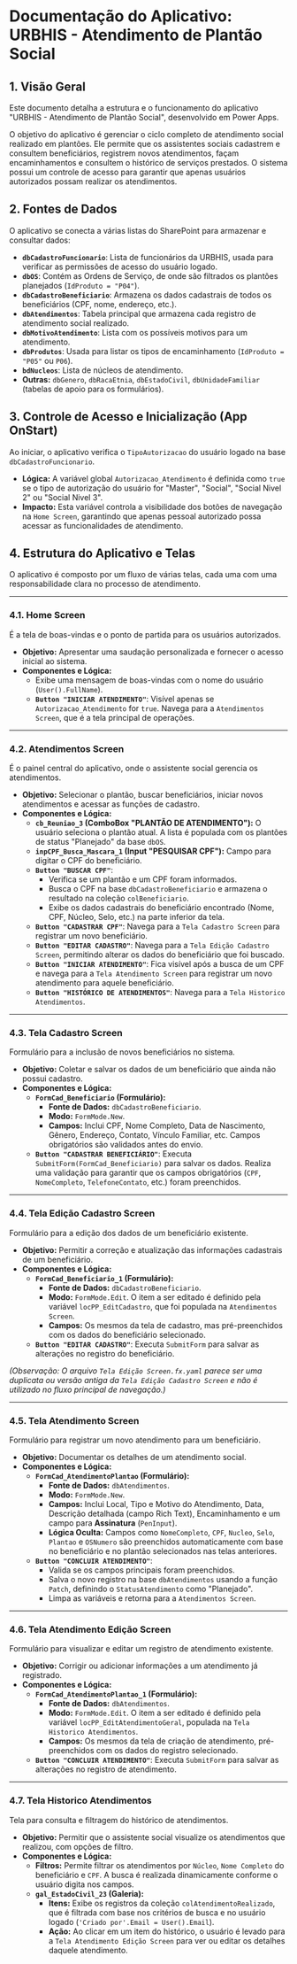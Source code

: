 # Documentação do Aplicativo: URBHIS - Atendimento de Plantão Social

## 1. Visão Geral

Este documento detalha a estrutura e o funcionamento do aplicativo "URBHIS - Atendimento de Plantão Social", desenvolvido em Power Apps.

O objetivo do aplicativo é gerenciar o ciclo completo de atendimento social realizado em plantões. Ele permite que os assistentes sociais cadastrem e consultem beneficiários, registrem novos atendimentos, façam encaminhamentos e consultem o histórico de serviços prestados. O sistema possui um controle de acesso para garantir que apenas usuários autorizados possam realizar os atendimentos.

## 2. Fontes de Dados

O aplicativo se conecta a várias listas do SharePoint para armazenar e consultar dados:

-   **`dbCadastroFuncionario`**: Lista de funcionários da URBHIS, usada para verificar as permissões de acesso do usuário logado.
-   **`dbOS`**: Contém as Ordens de Serviço, de onde são filtrados os plantões planejados (`IdProduto = "P04"`).
-   **`dbCadastroBeneficiario`**: Armazena os dados cadastrais de todos os beneficiários (CPF, nome, endereço, etc.).
-   **`dbAtendimentos`**: Tabela principal que armazena cada registro de atendimento social realizado.
-   **`dbMotivoAtendimento`**: Lista com os possíveis motivos para um atendimento.
-   **`dbProdutos`**: Usada para listar os tipos de encaminhamento (`IdProduto = "P05"` ou `P06`).
-   **`bdNucleos`**: Lista de núcleos de atendimento.
-   **Outras:** `dbGenero`, `dbRacaEtnia`, `dbEstadoCivil`, `dbUnidadeFamiliar` (tabelas de apoio para os formulários).

## 3. Controle de Acesso e Inicialização (App OnStart)

Ao iniciar, o aplicativo verifica o `TipoAutorizacao` do usuário logado na base `dbCadastroFuncionario`.

-   **Lógica:** A variável global `Autorizacao_Atendimento` é definida como `true` se o tipo de autorização do usuário for "Master", "Social", "Social Nivel 2" ou "Social Nivel 3".
-   **Impacto:** Esta variável controla a visibilidade dos botões de navegação na `Home Screen`, garantindo que apenas pessoal autorizado possa acessar as funcionalidades de atendimento.

## 4. Estrutura do Aplicativo e Telas

O aplicativo é composto por um fluxo de várias telas, cada uma com uma responsabilidade clara no processo de atendimento.

---

### 4.1. Home Screen

É a tela de boas-vindas e o ponto de partida para os usuários autorizados.

-   **Objetivo:** Apresentar uma saudação personalizada e fornecer o acesso inicial ao sistema.
-   **Componentes e Lógica:**
    -   Exibe uma mensagem de boas-vindas com o nome do usuário (`User().FullName`).
    -   **`Button "INICIAR ATENDIMENTO"`**: Visível apenas se `Autorizacao_Atendimento` for `true`. Navega para a `Atendimentos Screen`, que é a tela principal de operações.

---

### 4.2. Atendimentos Screen

É o painel central do aplicativo, onde o assistente social gerencia os atendimentos.

-   **Objetivo:** Selecionar o plantão, buscar beneficiários, iniciar novos atendimentos e acessar as funções de cadastro.
-   **Componentes e Lógica:**
    -   **`cb_Reuniao_3` (ComboBox "PLANTÃO DE ATENDIMENTO"):** O usuário seleciona o plantão atual. A lista é populada com os plantões de status "Planejado" da base `dbOS`.
    -   **`inpCPF_Busca_Mascara_1` (Input "PESQUISAR CPF"):** Campo para digitar o CPF do beneficiário.
    -   **`Button "BUSCAR CPF"`**:
        -   Verifica se um plantão e um CPF foram informados.
        -   Busca o CPF na base `dbCadastroBeneficiario` e armazena o resultado na coleção `colBeneficiario`.
        -   Exibe os dados cadastrais do beneficiário encontrado (Nome, CPF, Núcleo, Selo, etc.) na parte inferior da tela.
    -   **`Button "CADASTRAR CPF"`**: Navega para a `Tela Cadastro Screen` para registrar um novo beneficiário.
    -   **`Button "EDITAR CADASTRO"`**: Navega para a `Tela Edição Cadastro Screen`, permitindo alterar os dados do beneficiário que foi buscado.
    -   **`Button "INICIAR ATENDIMENTO"`**: Fica visível após a busca de um CPF e navega para a `Tela Atendimento Screen` para registrar um novo atendimento para aquele beneficiário.
    -   **`Button "HISTÓRICO DE ATENDIMENTOS"`**: Navega para a `Tela Historico Atendimentos`.

---

### 4.3. Tela Cadastro Screen

Formulário para a inclusão de novos beneficiários no sistema.

-   **Objetivo:** Coletar e salvar os dados de um beneficiário que ainda não possui cadastro.
-   **Componentes e Lógica:**
    -   **`FormCad_Beneficiario` (Formulário):**
        -   **Fonte de Dados:** `dbCadastroBeneficiario`.
        -   **Modo:** `FormMode.New`.
        -   **Campos:** Inclui CPF, Nome Completo, Data de Nascimento, Gênero, Endereço, Contato, Vínculo Familiar, etc. Campos obrigatórios são validados antes do envio.
    -   **`Button "CADASTRAR BENEFICIÁRIO"`**: Executa `SubmitForm(FormCad_Beneficiario)` para salvar os dados. Realiza uma validação para garantir que os campos obrigatórios (`CPF`, `NomeCompleto`, `TelefoneContato`, etc.) foram preenchidos.

---

### 4.4. Tela Edição Cadastro Screen

Formulário para a edição dos dados de um beneficiário existente.

-   **Objetivo:** Permitir a correção e atualização das informações cadastrais de um beneficiário.
-   **Componentes e Lógica:**
    -   **`FormCad_Beneficiario_1` (Formulário):**
        -   **Fonte de Dados:** `dbCadastroBeneficiario`.
        -   **Modo:** `FormMode.Edit`. O item a ser editado é definido pela variável `locPP_EditCadastro`, que foi populada na `Atendimentos Screen`.
        -   **Campos:** Os mesmos da tela de cadastro, mas pré-preenchidos com os dados do beneficiário selecionado.
    -   **`Button "EDITAR CADASTRO"`**: Executa `SubmitForm` para salvar as alterações no registro do beneficiário.

*(Observação: O arquivo `Tela Edição Screen.fx.yaml` parece ser uma duplicata ou versão antiga da `Tela Edição Cadastro Screen` e não é utilizado no fluxo principal de navegação.)*

---

### 4.5. Tela Atendimento Screen

Formulário para registrar um novo atendimento para um beneficiário.

-   **Objetivo:** Documentar os detalhes de um atendimento social.
-   **Componentes e Lógica:**
    -   **`FormCad_AtendimentoPlantao` (Formulário):**
        -   **Fonte de Dados:** `dbAtendimentos`.
        -   **Modo:** `FormMode.New`.
        -   **Campos:** Inclui Local, Tipo e Motivo do Atendimento, Data, Descrição detalhada (campo Rich Text), Encaminhamento e um campo para **Assinatura** (`PenInput`).
        -   **Lógica Oculta:** Campos como `NomeCompleto`, `CPF`, `Nucleo`, `Selo`, `Plantao` e `OSNumero` são preenchidos automaticamente com base no beneficiário e no plantão selecionados nas telas anteriores.
    -   **`Button "CONCLUIR ATENDIMENTO"`**:
        -   Valida se os campos principais foram preenchidos.
        -   Salva o novo registro na base `dbAtendimentos` usando a função `Patch`, definindo o `StatusAtendimento` como "Planejado".
        -   Limpa as variáveis e retorna para a `Atendimentos Screen`.

---

### 4.6. Tela Atendimento Edição Screen

Formulário para visualizar e editar um registro de atendimento existente.

-   **Objetivo:** Corrigir ou adicionar informações a um atendimento já registrado.
-   **Componentes e Lógica:**
    -   **`FormCad_AtendimentoPlantao_1` (Formulário):**
        -   **Fonte de Dados:** `dbAtendimentos`.
        -   **Modo:** `FormMode.Edit`. O item a ser editado é definido pela variável `locPP_EditAtendimentoGeral`, populada na `Tela Historico Atendimentos`.
        -   **Campos:** Os mesmos da tela de criação de atendimento, pré-preenchidos com os dados do registro selecionado.
    -   **`Button "CONCLUIR ATENDIMENTO"`**: Executa `SubmitForm` para salvar as alterações no registro de atendimento.

---

### 4.7. Tela Historico Atendimentos

Tela para consulta e filtragem do histórico de atendimentos.

-   **Objetivo:** Permitir que o assistente social visualize os atendimentos que realizou, com opções de filtro.
-   **Componentes e Lógica:**
    -   **Filtros:** Permite filtrar os atendimentos por `Núcleo`, `Nome Completo` do beneficiário e `CPF`. A busca é realizada dinamicamente conforme o usuário digita nos campos.
    -   **`gal_EstadoCivil_23` (Galeria):**
        -   **Itens:** Exibe os registros da coleção `colAtendimentoRealizado`, que é filtrada com base nos critérios de busca e no usuário logado (`'Criado por'.Email = User().Email`).
        -   **Ação:** Ao clicar em um item do histórico, o usuário é levado para a `Tela Atendimento Edição Screen` para ver ou editar os detalhes daquele atendimento.
